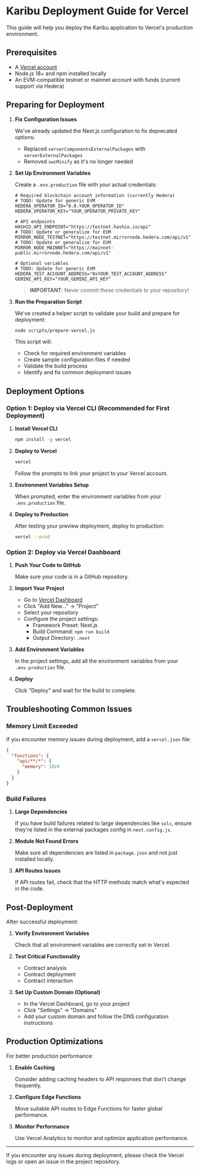 # Karibu Deployment Guide for Vercel

This guide will help you deploy the Karibu application to Vercel's production environment.

## Prerequisites

- A [Vercel account](https://vercel.com/signup)
- Node.js 18+ and npm installed locally
- An EVM-compatible testnet or mainnet account with funds (current support via Hedera)

## Preparing for Deployment

1. **Fix Configuration Issues**

   We've already updated the Next.js configuration to fix deprecated options:
   - Replaced `serverComponentsExternalPackages` with `serverExternalPackages`
   - Removed `swcMinify` as it's no longer needed

2. **Set Up Environment Variables**

   Create a `.env.production` file with your actual credentials:

   ```
   # Required blockchain account information (currently Hedera)
   # TODO: Update for generic EVM
   HEDERA_OPERATOR_ID="0.0.YOUR_OPERATOR_ID"
   HEDERA_OPERATOR_KEY="YOUR_OPERATOR_PRIVATE_KEY"

   # API endpoints
   HASHIO_API_ENDPOINT="https://testnet.hashio.io/api"
   # TODO: Update or generalize for EVM
   MIRROR_NODE_TESTNET="https://testnet.mirrornode.hedera.com/api/v1"
   # TODO: Update or generalize for EVM
   MIRROR_NODE_MAINNET="https://mainnet-public.mirrornode.hedera.com/api/v1"

   # Optional variables
   # TODO: Update for generic EVM
   HEDERA_TEST_ACCOUNT_ADDRESS="0xYOUR_TEST_ACCOUNT_ADDRESS"
   GEMINI_API_KEY="YOUR_GEMINI_API_KEY"
   ```

   > **IMPORTANT**: Never commit these credentials to your repository!

3. **Run the Preparation Script**

   We've created a helper script to validate your build and prepare for deployment:

   ```bash
   node scripts/prepare-vercel.js
   ```

   This script will:
   - Check for required environment variables
   - Create sample configuration files if needed
   - Validate the build process
   - Identify and fix common deployment issues

## Deployment Options

### Option 1: Deploy via Vercel CLI (Recommended for First Deployment)

1. **Install Vercel CLI**

   ```bash
   npm install -g vercel
   ```

2. **Deploy to Vercel**

   ```bash
   vercel
   ```

   Follow the prompts to link your project to your Vercel account.

3. **Environment Variables Setup**

   When prompted, enter the environment variables from your `.env.production` file.

4. **Deploy to Production**

   After testing your preview deployment, deploy to production:

   ```bash
   vercel --prod
   ```

### Option 2: Deploy via Vercel Dashboard

1. **Push Your Code to GitHub**

   Make sure your code is in a GitHub repository.

2. **Import Your Project**

   - Go to [Vercel Dashboard](https://vercel.com/dashboard)
   - Click "Add New..." → "Project"
   - Select your repository
   - Configure the project settings:
     - Framework Preset: Next.js
     - Build Command: `npm run build`
     - Output Directory: `.next`

3. **Add Environment Variables**

   In the project settings, add all the environment variables from your `.env.production` file.

4. **Deploy**

   Click "Deploy" and wait for the build to complete.

## Troubleshooting Common Issues

### Memory Limit Exceeded

If you encounter memory issues during deployment, add a `vercel.json` file:

```json
{
  "functions": {
    "api/**/*": {
      "memory": 1024
    }
  }
}
```

### Build Failures

1. **Large Dependencies**

   If you have build failures related to large dependencies like `solc`, ensure they're listed in the external packages config in `next.config.js`.

2. **Module Not Found Errors**

   Make sure all dependencies are listed in `package.json` and not just installed locally.

3. **API Routes Issues**

   If API routes fail, check that the HTTP methods match what's expected in the code.

## Post-Deployment

After successful deployment:

1. **Verify Environment Variables**

   Check that all environment variables are correctly set in Vercel.

2. **Test Critical Functionality**

   - Contract analysis
   - Contract deployment
   - Contract interaction

3. **Set Up Custom Domain (Optional)**

   - In the Vercel Dashboard, go to your project
   - Click "Settings" → "Domains"
   - Add your custom domain and follow the DNS configuration instructions

## Production Optimizations

For better production performance:

1. **Enable Caching**

   Consider adding caching headers to API responses that don't change frequently.

2. **Configure Edge Functions**

   Move suitable API routes to Edge Functions for faster global performance.

3. **Monitor Performance**

   Use Vercel Analytics to monitor and optimize application performance.

---

If you encounter any issues during deployment, please check the Vercel logs or open an issue in the project repository. 